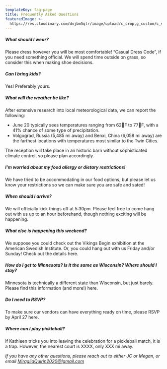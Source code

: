 ```yaml
---
templateKey: faq-page
title: Frequently Asked Questions
featuredImage: >-
  https://res.cloudinary.com/dvjbm5qlr/image/upload/c_crop,g_custom/c_scale,w_1200/v1579838540/DSC_0433.NEF_gl1dzx.jpg
---
```

##### What should I wear?

Please dress however you will be most comfortable! “Casual Dress Code”, if you need something official. We will spend time outside on grass, so consider this when making shoe decisions.

##### Can I bring kids?

Yes! Preferably yours.

##### What will the weather be like?

After extensive research into local meteorological data, we can report the following:

* June 20 typically sees temperatures ranging from 62F to 77F, with a 41% chance of some type of precipitation.
* Volgograd, Russia (5,485 mi away) and Benxi, China (6,058 mi away) are the farthest locations with temperatures most similar to the Twin Cities.

The reception will take place in an historic barn without sophisticated climate control, so please plan accordingly.

##### I’m worried about my food allergy or dietary restrictions!

We have tried to be accommodating in our food options, but please let us know your restrictions so we can make sure you are safe and sated!

##### When should I arrive?

We will officially kick things off at 5:30pm. Please feel free to come hang out with us up to an hour beforehand, though nothing exciting will be happening.

##### What else is happening this weekend?

We suppose you could check out the Vikings Begin exhibition at the American Swedish Institute. Or, you could hang out with us Friday and/or Sunday! Check out the details here.

##### How do I get to Minnesota? Is it the same as Wisconsin? Where should I stay?

Minnesota is technically a different state than Wisconsin, but just barely. Please find this information (and more!) here.

##### Do I need to RSVP?

To make sure our vendors can have everything ready on time, please RSVP by April 27 here.

##### Where can I play pickleball?

If Kathleen tricks you into leaving the celebration for a pickleball match, it is a trap. However, the nearest court is XXXX, only XXX mi away.

*If you have any other questions, please reach out to either JC or Megan, or email MiragliaQuirin2020@Igmail.com*
